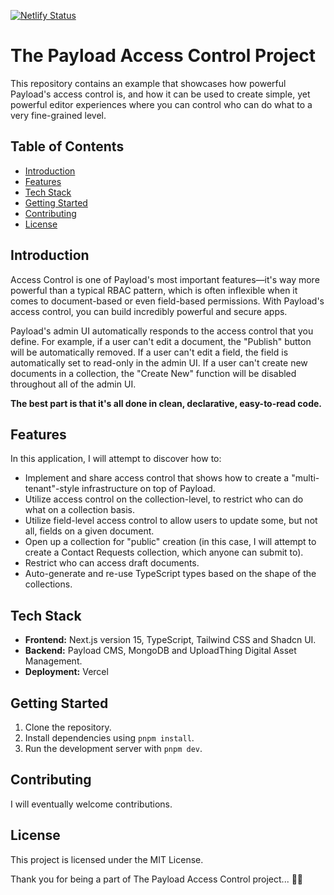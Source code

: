 [![Netlify Status](https://api.netlify.com/api/v1/badges/c5976214-68f7-43a1-86a7-c25a7d60162a/deploy-status)](https://app.netlify.com/sites/payload-ac-project/deploys)

# The Payload Access Control Project

This repository contains an example that showcases how powerful Payload's access control is, and how it can be used to create simple, yet
powerful editor experiences where you can control who can do what to a very fine-grained level.

## Table of Contents

- [Introduction](#introduction)
- [Features](#features)
- [Tech Stack](#tech-stack)
- [Getting Started](#getting-started)
- [Contributing](#contributing)
- [License](#license)

## Introduction

Access Control is one of Payload's most important features—it's way more powerful than a typical RBAC pattern, which is often inflexible when it
comes to document-based or even field-based permissions. With Payload's access control, you can build incredibly powerful and secure apps.

Payload's admin UI automatically responds to the access control that you define. For example, if a user can't edit a document, the "Publish"
button will be automatically removed. If a user can't edit a field, the field is automatically set to read-only in the admin UI. If a user can't
create new documents in a collection, the "Create New" function will be disabled throughout all of the admin UI.

**The best part is that it's all done in clean, declarative, easy-to-read code.**

## Features

In this application, I will attempt to discover how to:

- Implement and share access control that shows how to create a "multi-tenant"-style infrastructure on top of Payload.
- Utilize access control on the collection-level, to restrict who can do what on a collection basis.
- Utilize field-level access control to allow users to update some, but not all, fields on a given document.
- Open up a collection for "public" creation (in this case, I will attempt to create a Contact Requests collection, which anyone can submit to).
- Restrict who can access draft documents.
- Auto-generate and re-use TypeScript types based on the shape of the collections.

## Tech Stack

- **Frontend:** Next.js version 15, TypeScript, Tailwind CSS and Shadcn UI.
- **Backend:** Payload CMS, MongoDB and UploadThing Digital Asset Management.
- **Deployment:** Vercel

## Getting Started

1. Clone the repository.
2. Install dependencies using `pnpm install`.
3. Run the development server with `pnpm dev`.

## Contributing

I will eventually welcome contributions.

## License

This project is licensed under the MIT License.

Thank you for being a part of The Payload Access Control project... 🚀✨
